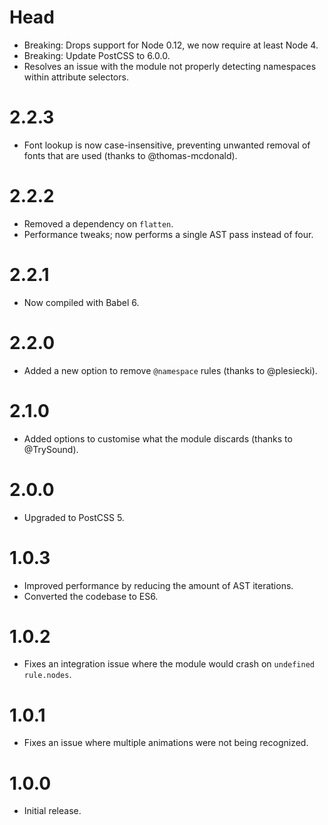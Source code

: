 # Head

* Breaking: Drops support for Node 0.12, we now require at least Node 4.
* Breaking: Update PostCSS to 6.0.0.
* Resolves an issue with the module not properly detecting namespaces
  within attribute selectors.

# 2.2.3

* Font lookup is now case-insensitive, preventing unwanted removal of fonts
  that are used (thanks to @thomas-mcdonald).

# 2.2.2

* Removed a dependency on `flatten`.
* Performance tweaks; now performs a single AST pass instead of four.

# 2.2.1

* Now compiled with Babel 6.

# 2.2.0

* Added a new option to remove `@namespace` rules (thanks to @plesiecki).

# 2.1.0

* Added options to customise what the module discards (thanks to @TrySound).

# 2.0.0

* Upgraded to PostCSS 5.

# 1.0.3

* Improved performance by reducing the amount of AST iterations.
* Converted the codebase to ES6.

# 1.0.2

* Fixes an integration issue where the module would crash on `undefined`
  `rule.nodes`.

# 1.0.1

* Fixes an issue where multiple animations were not being recognized.

# 1.0.0

* Initial release.
